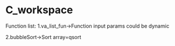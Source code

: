 # C_workspace

Function list:
1.va_list_fun→Function input params could be dynamic

2.bubbleSort→Sort array=qsort

